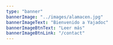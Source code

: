```yaml
---
type: "banner"
bannerImage: "../images/alamacen.jpg"
bannerImageText: "Bienvenido a Yajadoc"
bannerImageBtnText: "Leer más"
bannerImageBtnLink: "/contact"
---
```

